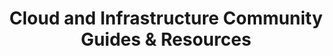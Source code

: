 ---
highlight: "true" 
title: "Cloud and Infrastructure Community Guides & Resources"
description: "Provides resources for federal agencies to consolidate and modernize their IT infrastructure."
url-link: "http://cio.gov/about/members-and-leadership/cloud-infrastructure-cop/guidance-and-resources/"
type: "HTML"
gov-only: "false"
is-external: "true"
publication-date: "January 01, 2023"
reading-time: "10"
resource-type: "Guidance"
filter: "technology"
audience: "program-operations"
branded-offerings: "it-buyers-training-support "
---